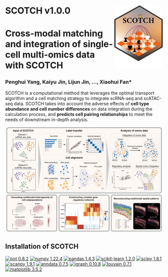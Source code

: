   

#  SCOTCH v1.0.0 <img  src='images/icon.png'  align="right"  height="200" /></a>

  


# Cross-modal matching and integration of single-cell multi-omics data with SCOTCH

  

### Penghui Yang<sup></sup>, Kaiyu Jin<sup></sup>, Lijun Jin<sup></sup>, ..., Xiaohui Fan*

  
  

SCOTCH is a computational method that leverages the optimal transport algorithm and a cell matching strategy to integrate scRNA-seq and scATAC-seq data. SCOTCH takes into account the adverse effects of **cell type abundance and cell number differences** on data integration during the calculation process, and **predicts cell pairing relationships** to meet the needs of downstream in-depth analysis.

  

![Image text](images/overview.png)

  

##  Installation of SCOTCH


[![pot 0.8.2](https://img.shields.io/badge/pot-0.8.2-blue)](https://pypi.org/project/POT/0.8.2/) [![numpy 1.22.4](https://img.shields.io/badge/numpy-1.22.4-green)](https://github.com/numpy/numpy/) [![pandas 1.4.3](https://img.shields.io/badge/pandas-1.4.3-yellowgreen)](https://github.com/pandas-dev/pandas/) [![scikit-learn 1.2.0](https://img.shields.io/badge/scikit--learn-1.2.0-yellow)](https://github.com/scikit-learn/scikit-learn/) [![scipy 1.8.1](https://img.shields.io/badge/scipy-1.8.1-orange)](https://github.com/scipy/scipy/) [![scanpy 1.9.1](https://img.shields.io/badge/scanpy-1.9.1-ff69b4)](https://pypi.org/project/scanpy/) [![anndata 0.7.5](https://img.shields.io/badge/anndata-0.7.5-purple)](https://github.com/scverse/anndata/) [![igraph 0.10.8](https://img.shields.io/badge/igraph-0.10.8-9cf)](https://github.com/igraph/igraph/) [![louvain 0.7.1](https://img.shields.io/badge/louvain-0.7.1-inactive)](https://pypi.org/project/louvain/0.7.1/) [![matplotlib 3.5.2](https://img.shields.io/badge/matplotlib-3.5.2-11adb1)](https://pypi.org/project/matplotlib/3.5.2/)
